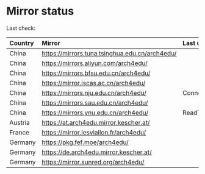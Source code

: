 <script src="./time.js"></script>
# Mirror status
Last check: <script type="text/javascript">localize(1681669235.4457836);</script>

|Country|Mirror|Last update|
|:------|:-----|:----------|
|China|https://mirrors.tuna.tsinghua.edu.cn/arch4edu/|<script type="text/javascript">localize(1681626683);</script>|
|China|https://mirrors.aliyun.com/arch4edu/|<script type="text/javascript">localize(1681583331);</script>|
|China|https://mirrors.bfsu.edu.cn/arch4edu/|<script type="text/javascript">localize(1681626683);</script>|
|China|https://mirror.iscas.ac.cn/arch4edu/|<script type="text/javascript">localize(1681626683);</script>|
|China|https://mirrors.nju.edu.cn/arch4edu/|ConnectTimeout|
|China|https://mirrors.sau.edu.cn/arch4edu/|<script type="text/javascript">localize(1673850842);</script>|
|China|https://mirrors.ynu.edu.cn/arch4edu/|ReadTimeout|
|Austria|https://at.arch4edu.mirror.kescher.at/|<script type="text/javascript">localize(1681626683);</script>|
|France|https://mirror.lesviallon.fr/arch4edu/|<script type="text/javascript">localize(1681626683);</script>|
|Germany|https://pkg.fef.moe/arch4edu/|<script type="text/javascript">localize(1681626683);</script>|
|Germany|https://de.arch4edu.mirror.kescher.at/|<script type="text/javascript">localize(1681626683);</script>|
|Germany|https://mirror.sunred.org/arch4edu/|<script type="text/javascript">localize(1681626683);</script>|

<script src="./tablefilter/tablefilter.js"></script>
<script src="./table.js"></script>